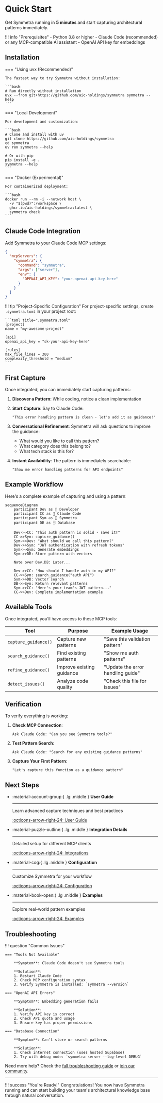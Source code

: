 # Quick Start

Get Symmetra running in **5 minutes** and start capturing architectural patterns immediately.

!!! info "Prerequisites"
    - Python 3.8 or higher
    - Claude Code (recommended) or any MCP-compatible AI assistant
    - OpenAI API key for embeddings

## Installation

=== "Using uvx (Recommended)"

    The fastest way to try Symmetra without installation:

    ```bash
    # Run directly without installation
    uvx --from git+https://github.com/aic-holdings/symmetra symmetra --help
    ```

=== "Local Development"

    For development and customization:

    ```bash
    # Clone and install with uv
    git clone https://github.com/aic-holdings/symmetra
    cd symmetra
    uv run symmetra --help

    # Or with pip
    pip install -e .
    symmetra --help
    ```

=== "Docker (Experimental)"

    For containerized deployment:

    ```bash
    docker run --rm -i --network host \
      -v "$(pwd)":/workspace \
      ghcr.io/aic-holdings/symmetra:latest \
      symmetra check
    ```

## Claude Code Integration

Add Symmetra to your Claude Code MCP settings:

```json title="~/.config/claude-code/mcp_servers.json"
{
  "mcpServers": {
    "symmetra": {
      "command": "symmetra",
      "args": ["server"],
      "env": {
        "OPENAI_API_KEY": "your-openai-api-key-here"
      }
    }
  }
}
```

!!! tip "Project-Specific Configuration"
    For project-specific settings, create `.symmetra.toml` in your project root:

    ```toml title=".symmetra.toml"
    [project]
    name = "my-awesome-project"

    [api]
    openai_api_key = "sk-your-api-key-here"

    [rules]
    max_file_lines = 300
    complexity_threshold = "medium"
    ```

## First Capture

Once integrated, you can immediately start capturing patterns:

1. **Discover a Pattern**: While coding, notice a clean implementation
2. **Start Capture**: Say to Claude Code:
   ```
   "This error handling pattern is clean - let's add it as guidance!"
   ```
3. **Conversational Refinement**: Symmetra will ask questions to improve the guidance:
   - What would you like to call this pattern?
   - What category does this belong to?
   - What tech stack is this for?

4. **Instant Availability**: The pattern is immediately searchable:
   ```
   "Show me error handling patterns for API endpoints"
   ```

## Example Workflow

Here's a complete example of capturing and using a pattern:

```mermaid
sequenceDiagram
    participant Dev as 👤 Developer
    participant CC as 🤖 Claude Code
    participant Sym as 🧠 Symmetra
    participant DB as 🗄️ Database

    Dev->>CC: "This auth pattern is solid - save it!"
    CC->>Sym: capture_guidance()
    Sym->>Dev: "What should we call this pattern?"
    Dev->>Sym: "JWT authentication with refresh tokens"
    Sym->>Sym: Generate embeddings
    Sym->>DB: Store pattern with vectors
    
    Note over Dev,DB: Later...
    
    Dev->>CC: "How should I handle auth in my API?"
    CC->>Sym: search_guidance("auth API")
    Sym->>DB: Vector search
    DB->>Sym: Return relevant patterns
    Sym->>CC: "Here's your team's JWT pattern..."
    CC->>Dev: Complete implementation example
```

## Available Tools

Once integrated, you'll have access to these MCP tools:

| Tool | Purpose | Example Usage |
|------|---------|---------------|
| `capture_guidance()` | Capture new patterns | "Save this validation pattern" |
| `search_guidance()` | Find existing patterns | "Show me auth patterns" |
| `refine_guidance()` | Improve existing guidance | "Update the error handling guide" |
| `detect_issues()` | Analyze code quality | "Check this file for issues" |

## Verification

To verify everything is working:

1. **Check MCP Connection**:
   ```
   Ask Claude Code: "Can you see Symmetra tools?"
   ```

2. **Test Pattern Search**:
   ```
   Ask Claude Code: "Search for any existing guidance patterns"
   ```

3. **Capture Your First Pattern**:
   ```
   "Let's capture this function as a guidance pattern"
   ```

## Next Steps

<div class="grid cards" markdown>

-   :material-account-group:{ .lg .middle } __User Guide__

    ---

    Learn advanced capture techniques and best practices

    [:octicons-arrow-right-24: User Guide](../user-guide/index.md)

-   :material-puzzle-outline:{ .lg .middle } __Integration Details__

    ---

    Detailed setup for different MCP clients

    [:octicons-arrow-right-24: Integrations](../integrations/index.md)

-   :material-cog:{ .lg .middle } __Configuration__

    ---

    Customize Symmetra for your workflow

    [:octicons-arrow-right-24: Configuration](configuration.md)

-   :material-book-open:{ .lg .middle } __Examples__

    ---

    Explore real-world pattern examples

    [:octicons-arrow-right-24: Examples](../examples/index.md)

</div>

## Troubleshooting

!!! question "Common Issues"

    === "Tools Not Available"
        
        **Symptom**: Claude Code doesn't see Symmetra tools
        
        **Solution**:
        1. Restart Claude Code
        2. Check MCP configuration syntax
        3. Verify Symmetra is installed: `symmetra --version`

    === "OpenAI API Errors"
        
        **Symptom**: Embedding generation fails
        
        **Solution**:
        1. Verify API key is correct
        2. Check API quota and usage
        3. Ensure key has proper permissions

    === "Database Connection"
        
        **Symptom**: Can't store or search patterns
        
        **Solution**:
        1. Check internet connection (uses hosted Supabase)
        2. Try with debug mode: `symmetra server --log-level DEBUG`

Need more help? Check the [full troubleshooting guide](../support/troubleshooting.md) or [join our community](../support/community.md).

---

!!! success "You're Ready!"
    Congratulations! You now have Symmetra running and can start building your team's architectural knowledge base through natural conversation.